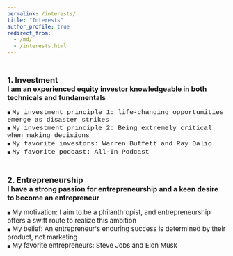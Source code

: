 ```yaml
---
permalink: /interests/
title: "Interests"
author_profile: true
redirect_from: 
  - /md/
  - /interests.html
---
```


<style>
.custom-bullet {
    list-style-type: none;
    padding-left: 0;
}

.custom-bullet li::before {
    content: "\25A0"; /* Unicode character for a small square */
    font-size: 8px; /* Adjust this value to change the icon size */
    margin-right: 0.5em; /* Adjust this value to control the spacing */
}
</style>

<br>

<ul class="custom-bullet">
<span style="font-size: 18px;"><strong>1. Investment</strong></span><br>
  <span style="font-size: 16px;"><strong>I am an experienced equity investor knowledgeable in both technicals and fundamentals</strong></span>
    <ul class="custom-bullet">
      <li><span style="font-size: 15px; font-family: 'Courier New';">My investment principle 1: life-changing opportunities emerge as disaster strikes</span></li>
      <li><span style="font-size: 15px; font-family: 'Courier New';">My investment principle 2: Being extremely critical when making decisions</span></li>
      <li><span style="font-size: 15px; font-family: 'Courier New';">My favorite investors: Warren Buffett and Ray Dalio</span></li>
      <li><span style="font-size: 15px; font-family: 'Courier New';">My favorite podcast: All-In Podcast</span></li>
     </ul>
</ul>
 
<br>

<ul class="custom-bullet">
<span style="font-size: 18px;"><strong>2. Entrepreneurship</strong></span><br>
  <span style="font-size: 16px;"><strong>I have a strong passion for entrepreneurship and a keen desire to become an entrepreneur</strong></span>
    <ul class="custom-bullet">
      <li><span style="font-size: 15px; ">My motivation: I aim to be a philanthropist, and entrepreneurship offers a swift route to realize this ambition</span></li>
      <li><span style="font-size: 15px; ">My belief: An entrepreneur's enduring success is determined by their product, not marketing</span></li>
      <li><span style="font-size: 15px; ">My favorite entrepreneurs: Steve Jobs and Elon Musk</span></li> 
     </ul>
</ul>















